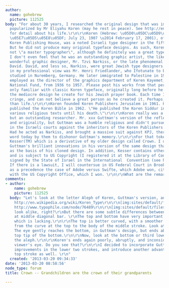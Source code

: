 ```yaml
---
author:
  name: gohebrew
  picture: 112525
body: "For about 30 years, I researched the original design that was imitated and
  popularized by Mr Eliyahu Koren (may he rest in peace). See http://en.wikipedia.org/wiki/Eliyahu_Koren
  for detail about his life.\r\n\r\nKoren (Hebrew: \u05D0\u05DC\u05D9\u05D4\u05D5
  \u05E7\u05D5\u05E8\u05DF; July 23, 1907 \u2014 February 17, 2001), of the original
  Koren Publishing House, was a noted Israeli type designer in the fifties and sixties.
  But he did not produce many original typeface designs. As such, Koren really was
  not \"a master typographer\", although he definitely was a great type technician.
  I don't even feel that he was an outstanding graphic artist, the likes of the late
  wonderful graphic designer, Mr. Tzvi Narkiss, or the late phenomenal Mr. Isamar
  David. David, and less so, Narkiss, were great Jewish type designers. But the greatest,
  in my professional view was Mr. Henri Friedlander, who Ifotunate to be taught from.\r\n\r\nKoren
  studied in Nuremberg, Germany. He later immigrated to Palestine in 1933. Koren was
  employed as the director of the graphics department of Keren Kayemet, the Jewish
  National Fund, from 1936 to 1957. Please post his works from that period, as I am
  only familiar with classic Koren typeface, originally long before he was born, and
  the mediocre design he create for his Jewish prayer book. Each time I see it, I
  cringe, and can not believe a great person as he created it. Perhaps, Koren is larger
  than life.\r\n\r\nKoren founded Koren Publishers Jerusalem in 1961. His company
  published the Koren Bible in 1962. \"He published the Koren Siddur in 1981, and
  various religious texts until his death.\"\r\n\r\nKoren really was a poor designer,
  but an outstanding researcher. Mr. xxx Guttman's version of the reflects brilliance
  and originality, but Guttman was a humble religious and didn't pursue his greatness
  in the Israeli courts against the inheritors of the Koren Publishers Jerusalem,
  Had he acted as Narkiss, and brought a massive suit against KPJ, there would be
  word today by them to dishonor Guttman's memory.\r\n\r\nFor that token, I releasing
  Kesser(TM) which is a derivative of my older design called Crown. I decided to incorporate
  Guttman's brilliant innovations in his version of the same design that Koren used
  as the basis of his cloned design. In addition, Kesser contains other innovations,
  and is subject to US Copyright (I registered it at the Library of Congress in Washington,
  signed by the State of Israel in the International  Convention (see http://www.wipo.int/wipolex/en/text.jsp?file_id=128063).
  If there is a lawsuit, I will countersue in US Federal Court in Brooklyn, and cite
  as a precedence the case of Adobe versus Swifte, which Adobe won, citing my correspondence
  with the US Copyright Office, which I won. \r\n\r\nWhat are the remarkable innovations?"
comments:
- author:
    name: gohebrew
    picture: 112525
  body: "Let's look at the letter Aleph of Koren, Guttman's version, and my Kesser.\r\n\r\nKoren\r\nSee
    http://en.wikipedia.org/wiki/Koren_Type\r\n\r\n[img:sites/default/files/old-images/aleph_4291.jpg]\r\n\r\n\r\nGuttman's\r\n\r\nSee
    http://www.typophile.com/node/76489\r\n\r\n[img:sites/default/files/old-images/aleph_g_5989.jpg]\r\n\r\n\r\nThey
    look alike, right?\r\nBut there are some subtle differences between them.\r\n\r\nLook
    at middle diagonal bar. \r\nThe top and bottom have very important improvements,
    which is lacking.\r\n\r\nThe top is better curved, with a smoother transition
    from the curve at the top to the body of the middle stroke. Look at the bottom!
    The eye gently reaches the bottom, in Guttman's design, but ends abruptly on the
    top tip of the bottom.\r\n\r\nNow, look at the bottom or third lower piece of
    the aleph.\r\n\r\nKoren's ends again poorly, abruptly, and inconsiderate of the
    viewer's eye. Do you see that?\r\n\r\nI decided to incorporate Guttman's great
    improvements in the lower two strokes, and introduce another advantage in the
    top stroke as well. \r\n"
  created: '2013-03-20 09:34:33'
date: '2013-03-20 08:58:56'
node_type: forum
title: Crown -- Grandchildren are the crown of their grandparents

---
```

